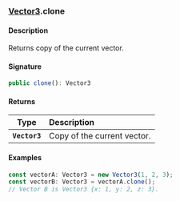 ### [Vector3](./vector3.md).clone
#### Description

Returns copy of the current vector.

#### Signature
```typescript
public clone(): Vector3
```

#### Returns
|Type|Description|
|:-:|:-|
|**`Vector3`**|Copy of the current vector.|

#### Examples
```typescript
const vectorA: Vector3 = new Vector3(1, 2, 3);
const vectorB: Vector3 = vectorA.clone();
// Vector B is Vector3 {x: 1, y: 2, z: 3}.
```